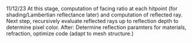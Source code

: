 11/12/23
At this stage, computation of facing ratio at each hitpoint (for shading/Lambertian reflectance later) and computation of reflected ray.
Next step, recursively evaluate reflected rays up to reflection depth to determine pixel color.
After: Determine reflection paramters for materials, refraction, optimize code (adapt to mesh structure.)
